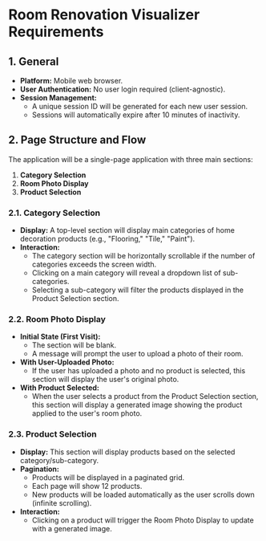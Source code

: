 # Room Renovation Visualizer Requirements

## 1. General

- **Platform:** Mobile web browser.
- **User Authentication:** No user login required (client-agnostic).
- **Session Management:**
    - A unique session ID will be generated for each new user session.
    - Sessions will automatically expire after 10 minutes of inactivity.

## 2. Page Structure and Flow

The application will be a single-page application with three main sections:

1.  **Category Selection**
2.  **Room Photo Display**
3.  **Product Selection**

### 2.1. Category Selection

- **Display:** A top-level section will display main categories of home decoration products (e.g., "Flooring," "Tile," "Paint").
- **Interaction:**
    - The category section will be horizontally scrollable if the number of categories exceeds the screen width.
    - Clicking on a main category will reveal a dropdown list of sub-categories.
    - Selecting a sub-category will filter the products displayed in the Product Selection section.

### 2.2. Room Photo Display

- **Initial State (First Visit):**
    - The section will be blank.
    - A message will prompt the user to upload a photo of their room.
- **With User-Uploaded Photo:**
    - If the user has uploaded a photo and no product is selected, this section will display the user's original photo.
- **With Product Selected:**
    - When the user selects a product from the Product Selection section, this section will display a generated image showing the product applied to the user's room photo.

### 2.3. Product Selection

- **Display:** This section will display products based on the selected category/sub-category.
- **Pagination:**
    - Products will be displayed in a paginated grid.
    - Each page will show 12 products.
    - New products will be loaded automatically as the user scrolls down (infinite scrolling).
- **Interaction:**
    - Clicking on a product will trigger the Room Photo Display to update with a generated image.
